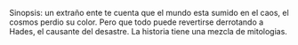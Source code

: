Sinopsis: un extraño ente te cuenta que el mundo esta sumido en el caos, el cosmos perdio su color. Pero que todo puede revertirse derrotando a Hades, el causante del desastre.
La historia tiene una mezcla de mitologias.
